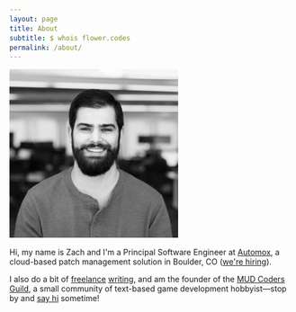 ```yaml
---
layout: page
title: About
subtitle: $ whois flower.codes 
permalink: /about/
---
```


![Zachary Flower](/assets/avatar.jpg)

Hi, my name is Zach and I'm a Principal Software Engineer at [Automox](https://www.automox.com/), a cloud-based patch management solution in Boulder, CO ([we're hiring](https://www.automox.com/careers)).

I also do a bit of [freelance](https://fixate.io/meet-the-practitioner-zach-keep-it-simple-flower/) [writing](https://www.techtarget.com/contributor/Zachary-Flower), and am the founder of the [MUD Coders Guild](https://mudcoders.com/), a small community of text-based game development hobbyist—stop by and [say hi](https://slack.mudcoders.com/) sometime!
